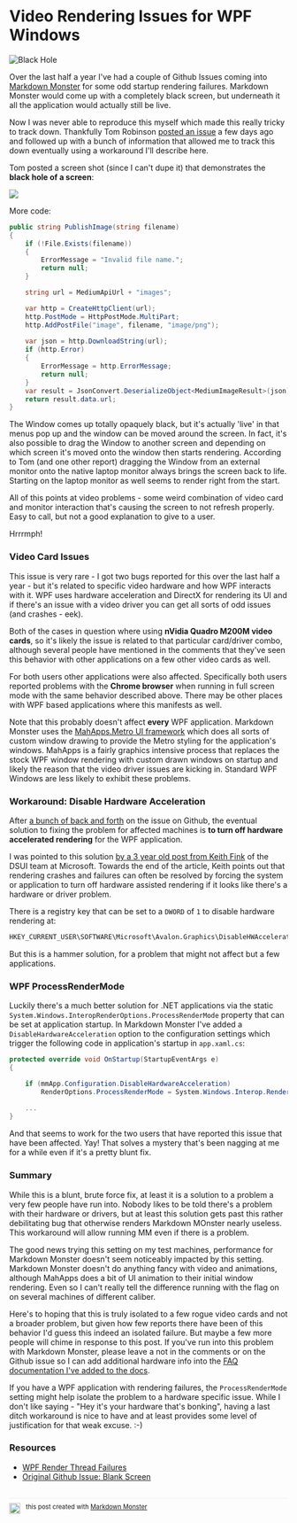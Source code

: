 # Video Rendering Issues for WPF Windows
![Black Hole](blackhole.jpg)


Over the last half a year I've had a couple of Github Issues coming into [Markdown Monster](https://markdownmonster.west-wind.com) for some odd startup rendering failures. Markdown Monster would come up with a completely black screen, but underneath it all the application would actually still be live. 

Now I was never able to reproduce this myself which made this really tricky to track down. Thankfully Tom Robinson [posted an issue](https://github.com/RickStrahl/MarkdownMonster/issues/136) a few days ago and followed up with a bunch of information that allowed me to track this down eventually using a workaround I'll describe here.

<script src="https://gist.github.com/0ad2ea7dd39fab623e02cd39562453d1.js"></script>

Tom posted a screen shot (since I can't dupe it) that demonstrates the **black hole of a screen**:

![](MMBadRender.jpg)


More code:

```csharp
public string PublishImage(string filename)
{
    if (!File.Exists(filename))
    {
        ErrorMessage = "Invalid file name.";
        return null;
    }

    string url = MediumApiUrl + "images";

    var http = CreateHttpClient(url);
    http.PostMode = HttpPostMode.MultiPart;
    http.AddPostFile("image", filename, "image/png");
    
    var json = http.DownloadString(url);
    if (http.Error)
    {
        ErrorMessage = http.ErrorMessage;
        return null;
    }
    var result = JsonConvert.DeserializeObject<MediumImageResult>(json);
    return result.data.url;
}
```


The Window comes up totally opaquely black, but it's actually 'live' in that menus pop up and the window can be moved around the screen. In fact, it's also possible to drag the Window to another screen and depending on which screen it's moved onto the window then starts rendering. According to Tom (and one other report) dragging the Window from an external monitor onto the native laptop monitor always brings the screen back to life. Starting on the laptop monitor as well seems to render right from the start.

All of this points at video problems - some weird combination of video card and monitor interaction that's causing the screen to not refresh properly. Easy to call, but not a good explanation to give to a user.

Hrrrmph!

### Video Card Issues
This issue is very rare - I got two bugs reported for this over the last half a year - but it's related to specific video hardware and how WPF interacts with it. WPF uses hardware acceleration and DirectX for rendering its UI and if there's an issue with a video driver you can get all sorts of odd issues (and crashes - eek).

Both of the cases in question where using **nVidia Quadro M200M video cards**, so it's likely the issue is related to that particular card/driver combo, although several people have mentioned in the comments that they've seen this behavior with other applications on a few other video cards as well.

For both users other applications were also affected. Specifically both users reported problems with the **Chrome browser** when running in full screen mode with the same behavior described above. There may be other places with WPF based applications where this manifests as well.

Note that this probably doesn't affect **every** WPF application. Markdown Monster uses the [MahApps.Metro UI framework](https://github.com/MahApps/MahApps.Metro) which does all sorts of custom window drawing to provide the Metro styling for the application's windows. MahApps is a fairly graphics intensive process that replaces the stock WPF window rendering with custom drawn windows on startup and likely the reason that the video driver issues are kicking in. Standard WPF Windows are less likely to exhibit these problems.

### Workaround: Disable Hardware Acceleration
After [a bunch of back and forth](https://github.com/RickStrahl/MarkdownMonster/issues/136) on the issue on Github, the eventual solution to fixing the problem for affected machines is **to turn off hardware accelerated rendering** for the WPF application.

I was pointed to this solution [by a 3 year old post from Keith Fink](https://blogs.msdn.microsoft.com/dsui_team/2013/11/18/wpf-render-thread-failures/) of the DSUI team at Microsoft. Towards the end of the article, Keith points out that rendering crashes and failures can often be resolved by forcing the system or application to turn off hardware assisted rendering if it looks like there's a hardware or driver problem.

There is a registry key that can be set to a `DWORD` of `1` to disable hardware rendering at: 

```txt
HKEY_CURRENT_USER\SOFTWARE\Microsoft\Avalon.Graphics\DisableHWAcceleration	DWORD
```

But this is a hammer solution, for a problem that might not affect but a few applications.

### WPF ProcessRenderMode
Luckily there's a much better solution for .NET applications via the static `System.Windows.InteropRenderOptions.ProcessRenderMode` property that can be set at application startup. In Markdown Monster I've added a `DisableHardwareAcceleration` option to the configuration settings which trigger the following code in application's startup in `app.xaml.cs`:

```cs
protected override void OnStartup(StartupEventArgs e)
{

    if (mmApp.Configuration.DisableHardwareAcceleration)
        RenderOptions.ProcessRenderMode = System.Windows.Interop.RenderMode.SoftwareOnly;
        
    ...
}
```

And that seems to work for the two users that have reported this issue that have been affected. Yay! That solves a mystery that's been nagging at me for a while even if it's a pretty blunt fix.

### Summary
While this is a blunt, brute force fix, at least it is a solution to a problem a very few people have run into. Nobody likes to be told there's a problem with their hardware or drivers, but at least this solution gets past this rather debilitating bug that otherwise renders Markdown MOnster nearly useless. This workaround will allow running MM even if there is a problem.

The good news trying this setting on my test machines, performance for Markdown Monster doesn't seem noticeably impacted by this setting. Markdown Monster doesn't do anything fancy with video and animations, although MahApps does a bit of UI animation to their initial window rendering. Even so I can't really tell the difference running with the flag on on several machines of different caliber.

Here's to hoping that this is truly isolated to a few rogue video cards and not a broader problem, but given how few reports there have been of this behavior I'd guess this indeed an isolated failure. But maybe a few more people will chime in response to this post. If you've run into this problem with Markdown Monster, please leave a not in the comments or on the Github issue so I can add additional hardware info into the [FAQ documentation I've added to the docs](https://markdownmonster.west-wind.com/docs/_4uj0kfglm.htm).

If you have a WPF application with rendering failures, the `ProcessRenderMode` setting might help isolate the problem to a hardware specific issue. While I don't like saying - "Hey it's your hardware that's bonking", having a last ditch workaround is nice to have and at least provides some level of justification for that weak excuse. :-)


### Resources
* [WPF Render Thread Failures](https://blogs.msdn.microsoft.com/dsui_team/2013/11/18/wpf-render-thread-failures/)
* [Original Github Issue: Blank Screen](https://github.com/RickStrahl/MarkdownMonster/issues/136)

<div style="margin-top: 30px;font-size: 0.8em;
            border-top: 1px solid #eee;padding-top: 8px;">
    <img src="https://markdownmonster.west-wind.com/favicon.png"
        height=20
         style="height: 20px;float: left; margin-right: 10px;"/>
    this post created with 
    <a href="https://markdownmonster.west-wind.com" 
       target="top">Markdown Monster</a> 
</div>


<!-- Post Configuration -->
<!--
```xml
<blogpost>
<title>Video Rendering Issues for WPF Windows</title>
<abstract>
Recently I ran into a few reports of black screen of death rendering of Markdown Monster when starting up from a very few users of the application. They reported the screen just shows black, while actually being responsive to moving and showing menus etc. Also moving to another screen often fixes the problem. It turns out this is a hardware related issue with WPF with certain video hardware/monitor combinations. In this post I describe the problem and the workaround to get the application to render properly even on compromised hardware.
</abstract>
<categories>
WPF,Windows
</categories>
<keywords>
WPF,GPU,Hardware Acceleration,Black Screen,Window,MahApps
</keywords>
<isDraft>True</isDraft>
<featuredImage>https://weblog.west-wind.com/images/2017/VideoRenderingIssuesInWPF/blackhole.jpg</featuredImage>
<weblogs>
<postid>47392</postid>
<weblog>
West Wind Web Log (Local)
</weblog>
</weblogs>
</blogpost>
```
-->
<!-- End Post Configuration -->
